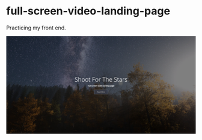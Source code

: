 # full-screen-video-landing-page
Practicing my front end. 


 ![Photo of final landing screen.](https://github.com/RobertsNC/full-screen-video-landing-page/blob/master/final-page-screen-shot.png?raw=true)
